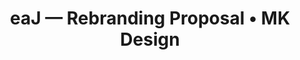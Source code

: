 ---
href: |
  /projects/eaj/
image: |
  /images/eaj/eaj.jpg
preview: |
  /images/eaj/eaj.jpg
alt: |
  eaJ branding preview
title: |
  eaJ — Rebranding Proposal • MK Design
seo: |
  A web case study, focused on creating an innovative digital identity for the eaJ music project, including logos and YouTube banners.
keywords: |
  Branding, Digital, Banners, Logo, Graphic, Design
previousurl: "/projects/jina-kim/"
name: "eaJ — Branding"
nexturl: "/projects/hjzm-posters/"
dates: "2020"
brief: |
  <b>How do you design a logo for someone you've never spoken to, without a creative brief, in a weekend? </b>In early July of 2020, eaJ (a not-for-profit music project) made a call for logo and banner work, with particular respect to YouTube.
  <p class="milli push-0">Although my bid was ultimately unsuccessful (check out the official branding <a href="https://www.youtube.com/channel/UCrOUYIN9rbYaWFs68vAtaZA">here!</a>) participating was a great, albeit impromptu, experience that resulted in some neat work. Enjoy!</p>
research: |
  The eaJ platform is the brainchild of Jae Park (widely known as Jae of Day6).
  <p class="milli">However, the eaJ project is his exploration of independent music projects, and as such, is deeply linked to Jae as an individual. Thus, <b>the concepts for the logos are centred on key components of Jae’s life, interests, and musical works under eaJ.</b></p>
  <p class="milli">An icon and word mark combination logo provided the most visual flexibility, and became the foundation for many of the concepts that were delivered.</p>
  <p class="milli push-0">The target demographic for this project was identified as primarily English-speaking. Therefore, these concepts continue to <b>employ an English word mark (Jae, backwards), to better facilitate brand continuity.</b></p>
ideate: |
  Inspiration for the eaJ rebrand narrowed to three, focussed themes:
  <p class="milli push-1-2"><b>Places:</b> pairing the introspective nature of eaJ’s music with his ability to capture the essence of places in his videography work. As eaJ writes, “what you see depends from where.”</p>
  <p class="milli push-1-2"><b>Lyricism:</b> focussing on Rose, one of eaJ’s most well-loved works, which reflects his keen insight into his fans’ pathos, to create floral imagery. </p>
  <p class="milli push-1-2"><b>Rebirth:</b> blending new beginnings with imagery fans associate with Jae. This includes details like his favourite colour (yellow), and references to the character Chicken Little, that have endeared Jae to his audience.</p>
ideate-image: "/images/eaj/ideate.jpg"
ideate-image-alt: "Samples of sketches developed in line with the themes identified as appropriate for eaJ's branding."
create: |
  Ultimately, three different logo concepts were submitted for consideration:
create-image: "/images/eaj/create.jpg"
create-image-alt: "The three, finalized logos that were submitted in the final branding proposal."
finalproduct: |
  The first concept features a <b>single line construction of the letterforms,</b> allowing them to be used easily in both shape and linework contexts. The banners also include minimalist <b>skylines of both LA and Seoul,</b> representing the two countries and cultures that have largely been responsible for shaping his experiences.
  <p class="milli"><b>Can you spot the rainstorm icon in the second logo?</b> (You might need to tilt your head!) It alludes to the pensive qualities of eaJ's sound, which are perfect for <b>nighttime and rainy day listenings.</b> The floral letterform also directly references his musical work, <i>Rose</i>, which is amongst his most well-known.</p>
  <p class="milli">The third logo concept is also deeply intertwined with music. <b>The J is built from a modified base clef</b>, and the two circles beside it can be constructed from the musical representations of the letters <b>A and E on a musical staff.</b></p>
finalproduct-image: "/images/eaj/finalproduct-image2.png"
finalproduct-alt: "Three banners that were submitted to the project, featuring each of the logos produced."
finalproduct-mockup1: "/images/eaj/mockup.png"
mockup-alt: "Mockups featuring laptop and desktop versions of all three banner styles."
---